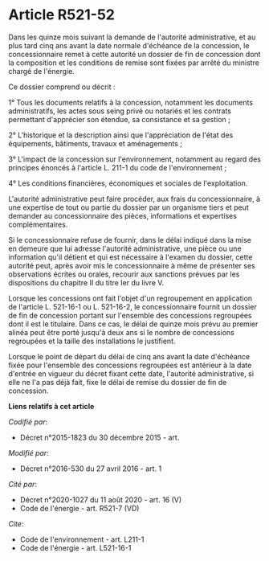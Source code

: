 # Article R521-52

Dans les quinze mois suivant la demande de l'autorité administrative, et au plus tard cinq ans avant la date normale
d'échéance de la concession, le concessionnaire remet à cette autorité un dossier de fin de concession dont la composition et
les conditions de remise sont fixées par arrêté du ministre chargé de l'énergie. 

Ce dossier comprend ou décrit : 

1° Tous les documents relatifs à la concession, notamment les documents administratifs, les actes sous seing privé ou
notariés et les contrats permettant d'apprécier son étendue, sa consistance et sa gestion ; 

2° L'historique et la description ainsi que l'appréciation de l'état des équipements, bâtiments, travaux et aménagements ; 

3° L'impact de la concession sur l'environnement, notamment au regard des principes énoncés à l'article L. 211-1 du code de
l'environnement ; 

4° Les conditions financières, économiques et sociales de l'exploitation. 

L'autorité administrative peut faire procéder, aux frais du concessionnaire, à une expertise de tout ou partie du dossier par
un organisme tiers et peut demander au concessionnaire des pièces, informations et expertises complémentaires. 

Si le concessionnaire refuse de fournir, dans le délai indiqué dans la mise en demeure que lui adresse l'autorité
administrative, une pièce ou une information qu'il détient et qui est nécessaire à l'examen du dossier, cette autorité peut,
après avoir mis le concessionnaire à même de présenter ses observations écrites ou orales, recourir aux sanctions prévues par
les dispositions du chapitre II du titre Ier du livre V. 

Lorsque les concessions ont fait l'objet d'un regroupement en application de l'article L. 521-16-1 ou L. 521-16-2, le
concessionnaire fournit un dossier de fin de concession portant sur l'ensemble des concessions regroupées dont il est le
titulaire. Dans ce cas, le délai de quinze mois prévu au premier alinéa peut être porté jusqu'à deux ans si le nombre de
concessions regroupées et la taille des installations le justifient. 

Lorsque le point de départ du délai de cinq ans avant la date d'échéance fixée pour l'ensemble des concessions regroupées est
antérieur à la date d'entrée en vigueur du décret fixant cette date, l'autorité administrative, si elle ne l'a pas déjà fait,
fixe le délai de remise du dossier de fin de concession.

**Liens relatifs à cet article**

_Codifié par_:

  - Décret n°2015-1823 du 30 décembre 2015 - art.

_Modifié par_:

  - Décret n°2016-530 du 27 avril 2016 - art. 1

_Cité par_:

  - Décret n°2020-1027 du 11 août 2020 - art. 16 (V)
  - Code de l'énergie - art. R521-7 (VD)

_Cite_:

  - Code de l'environnement - art. L211-1
  - Code de l'énergie - art. L521-16-1
